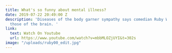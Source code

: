 ```yaml
---
title: What's so funny about mental illness?
date: 2019-07-22 20:49:00 Z
description: 'Diseases of the body garner sympathy says comedian Ruby Wax -- except
  those of the brain. '
link:
  text: Watch On Youtube
  url: https://www.youtube.com/watch?v=mbbMLOZjUYI&t=302s
image: "/uploads/ruby00_edit.jpg"
---
```


